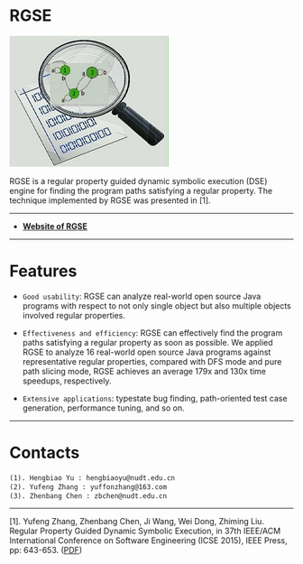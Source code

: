 RGSE
===============================================
![rgse](https://raw.githubusercontent.com/srv4j/images/master/rgse.jpg)

RGSE is a regular property guided dynamic symbolic execution (DSE) engine for finding the program paths satisfying a regular property. The technique implemented by RGSE was presented in [1].

----------------- 

* [**Website of RGSE**](https://jrgse.github.io/)

--------------

# **Features**

  * `Good usability`: RGSE can analyze real-world open source Java programs with respect to not only single object but also multiple objects involved regular properties. 
  
  * `Effectiveness and efficiency`: RGSE can effectively find the program paths satisfying a regular property as soon as possible. 
  We applied RGSE to analyze 16 real-world open source Java programs against representative regular properties, compared with DFS 
  mode and pure path slicing mode, RGSE achieves an average 179x and 130x time speedups, respectively.
  
  * `Extensive applications`: typestate bug finding, path-oriented test case generation, performance tuning, and so on.    

----------  
# **Contacts**
	(1). Hengbiao Yu : hengbiaoyu@nudt.edu.cn
	(2). Yufeng Zhang : yuffonzhang@163.com
	(3). Zhenbang Chen : zbchen@nudt.edu.cn

----------  

[1]. Yufeng Zhang, Zhenbang Chen, Ji Wang, Wei Dong, Zhiming Liu. Regular Property Guided Dynamic Symbolic Execution, in 37th IEEE/ACM International Conference on Software Engineering (ICSE 2015), IEEE Press, pp: 643-653. ([PDF](http://zbchen.github.io/Papers_files/icse2015.pdf))
